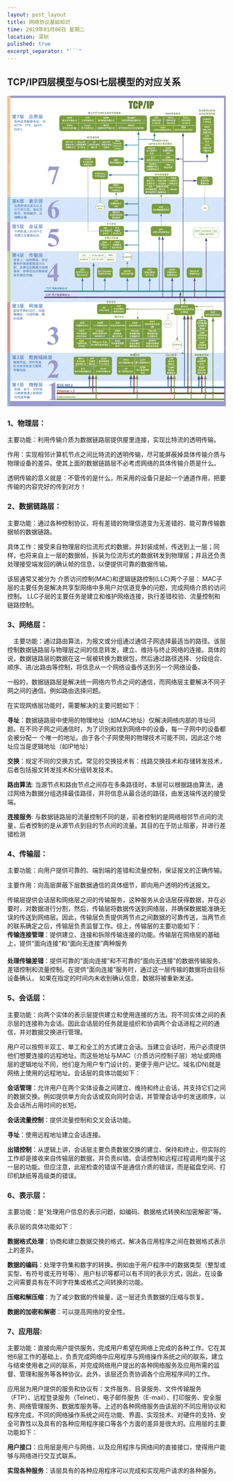 ```yaml
---
layout: post_layout
title: 网络协议基础知识
time: 2019年01月08日 星期二
location: 深圳
pulished: true
excerpt_separator: "```"
---
```


## TCP/IP四层模型与OSI七层模型的对应关系

![demo](/assets/demo/TCP.png)

### 1、物理层：

主要功能：利用传输介质为数据链路层提供屋里连接，实现比特流的透明传输。

作用：实现相邻计算机节点之间比特流的透明传输，尽可能屏蔽掉具体传输介质与物理设备的差异。使其上面的数据链路层不必考虑网络的具体传输介质是什么。

透明传输的意义就是：不管传的是什么，所采用的设备只是起一个通道作用，把要传输的内容完好的传到对方！

 

### 2、数据链路层：

主要功能：通过各种控制协议，将有差错的物理信道变为无差错的、能可靠传输数据帧的数据链路。

具体工作：接受来自物理层的位流形式的数据，并封装成帧，传送到上一层；同样，也将来自上一层的数据帧，拆装为位流形式的数据转发到物理层；并且还负责处理接受端发回的确认帧的信息，以便提供可靠的数据传输。

该层通常又被分为 介质访问控制(MAC)和逻辑链路控制(LLC)两个子层：
MAC子层的主要任务是解决共享型网络中多用户对信道竞争的问题，完成网络介质的访问控制。
LLC子层的主要任务是建立和维护网络连接，执行差错校验、流量控制和链路控制。

 

### 3、网络层：

　主要功能：通过路由算法，为报文或分组通过通信子网选择最适当的路径。该层控制数据链路层与物理层之间的信息转发，建立、维持与终止网络的连接。具体的说，数据链路层的数据在这一层被转换为数据包，然后通过路径选择、分段组合、顺序、进/出路由等控制，将信息从一个网络设备传送到另一个网络设备。

一般的，数据链路层是解决统一网络内节点之间的通信，而网络层主要解决不同子网之间的通信。例如路由选择问题。

在实现网络层功能时，需要解决的主要问题如下：

**寻址**：数据链路层中使用的物理地址（如MAC地址）仅解决网络内部的寻址问题。在不同子网之间通信时，为了识别和找到网络中的设备，每一子网中的设备都会被分配一 个唯一的地址。由于各个子网使用的物理技术可能不同，因此这个地址应当是逻辑地址（如IP地址）

**交换**：规定不同的交换方式。常见的交换技术有：线路交换技术和存储转发技术，后者包括报文转发技术和分组转发技术。


**路由算法**: 当源节点和路由节点之间存在多条路径时，本层可以根据路由算法，通过网络为数据分组选择最佳路径，并将信息从最合适的路径，由发送端传送的接受端。


**连接服务**: 与数据链路层的流量控制不同的是，前者控制的是网络相邻节点间的流量，后者控制的是从源节点到目的节点间的流量。其目的在于防止阻塞，并进行差错检测

 

### 4、传输层：

主要功能：向用户提供可靠的、端到端的差错和流量控制，保证报文的正确传输。

主要作用：向高层屏蔽下层数据通信的具体细节，即向用户透明的传送报文。

传输层提供会话层和网络层之间的传输服务，这种服务从会话层获得数据，并在必要时，对数据进行分割，然后，传输层将数据传送到网络层，并确保数据能准确无误的传送到网络层。因此，传输层负责提供两节点之间数据的可靠传送，当两节点的联系确定之后，传输层负责监督工作。综上，传输层的主要功能如下：　
　　　　　　　　　　　　         
**传输连接管理**：提供建立、连接和拆除传输连接的功能。传输层在网络层的基础上，提供“面向连接”和“面向无连接”两种服务
　　　　　　　　　　　　　　　　　　　　　　       
**处理传输差错**：提供可靠的“面向连接”和不可靠的“面向无连接”的数据传输服务、差错控制和流量控制。在提供“面向连接”服务时，通过这一层传输的数据将由目标设备确认，  如果在指定的时间内未收到确认信息，数据将被重新发送。　　　　　　　　　　　　　　　　　　　　　　　　　　　　　　　　　　　　　　　　　

 

### 5、会话层：
    
主要功能：向两个实体的表示层提供建立和使用连接的方法。将不同实体之间的表示层的连接称为会话。因此会话层的任务就是组织和协调两个会话进程之间的通信，并对数据交换进行管理。

用户可以按照半双工、单工和全工的方式建立会话。当建立会话时，用户必须提供他们想要连接的远程地址。而这些地址与MAC（介质访问控制子层）地址或网络层的逻辑地址不同，他们是为用户专门设计的，更便于用户记忆。域名(DN)就是网络上使用的远程地址。会话层的具体功能如下：

**会话管理**：允许用户在两个实体设备之间建立、维持和终止会话，并支持它们之间的数据交换。例如提供单方向会话或双向同时会话，并管理会话中的发送顺序，以及会话所占用时间的长短。

**会话流量控制**：提供流量控制和交叉会话功能。

**寻址**：使用远程地址建立会话连接。

**出错控制**：从逻辑上讲，会话层主要负责数据交换的建立、保持和终止，但实际的工作却是接收来自传输层的数据，并负责纠错。会话控制和远程过程调用均属于这一层的功能。但应注意，此层检查的错误不是通信介质的错误，而是磁盘空间、打印机缺纸等高级类的错误。

 

### 6、表示层：

主要功能：是“处理用户信息的表示问题，如编码、数据格式转换和加密解密”等。

表示层的具体功能如下：

**数据格式处理**：协商和建立数据交换的格式，解决各应用程序之间在数据格式表示上的差异。

**数据的编码**：处理字符集和数字的转换。例如由于用户程序中的数据类型（整型或实型、有符号或无符号等）、用户标识等都可以有不同的表示方式，因此，在设备之间需要具有在不同字符集或格式之间转换的功能。

**压缩和解压缩**：为了减少数据的传输量，这一层还负责数据的压缩与恢复。

**数据的加密和解密**：可以提高网络的安全性。

 

### 7、应用层:

主要功能：直接向用户提供服务，完成用户希望在网络上完成的各种工作。它在其他6层工作的基础上，负责完成网络中应用程序与网络操作系统之间的联系，建立与结束使用者之间的联系，并完成网络用户提出的各种网络服务及应用所需的监督、管理和服务等各种协议。此外，该层还负责协调各个应用程序间的工作。

应用层为用户提供的服务和协议有：文件服务、目录服务、文件传输服务（FTP）、远程登录服务（Telnet）、电子邮件服务（E-mail）、打印服务、安全服务、网络管理服务、数据库服务等。上述的各种网络服务由该层的不同应用协议和程序完成，不同的网络操作系统之间在功能、界面、实现技术、对硬件的支持、安全可靠性以及具有的各种应用程序接口等各个方面的差异是很大的。应用层的主要功能如下：

**用户接口**：应用层是用户与网络，以及应用程序与网络间的直接接口，使得用户能够与网络进行交互式联系。

**实现各种服务**：该层具有的各种应用程序可以完成和实现用户请求的各种服务。


